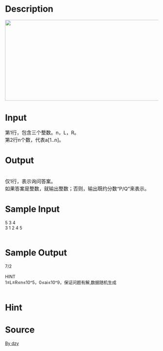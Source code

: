 
# Description

<div class="content"><p><span style="font-size: medium"><img height="265" alt="" width="1023" src="source/bzoj/3316/img/aHR0cHM6Ly9seWRzeS5jb20vSnVkZ2VPbmxpbmUvdXBsb2FkLzIwMTMxMS9mZigyKS5qcGc=.jpg"/></span></p></div>

# Input

<div class="content"><p><span style="font-size: medium">第1行，包含三个整数。n，L，R。<br/>
第2行n个数，代表a[1..n]。</span></p></div>

# Output

<div class="content"><p><span style="font-size: medium"><br/>
仅1行，表示询问答案。<br/>
如果答案是整数，就输出整数；否则，输出既约分数“P/Q”来表示。</span></p>
<p></p></div>

# Sample Input

<div class="content"><span class="sampledata">5 3 4<br/>
3 1 2 4 5<br/>
<br/>
</span></div>

# Sample Output

<div class="content"><span class="sampledata">7/2<br/>
<br/>
HINT<br/>
1≤L≤R≤n≤10^5，0≤ai≤10^9，保证问题有解,数据随机生成<br/>
<br/>
</span></div>

# Hint

<div class="content"><p></p></div>

# Source

<div class="content"><p><a href="problemset.php?search=By dzy">By dzy</a></p></div>

